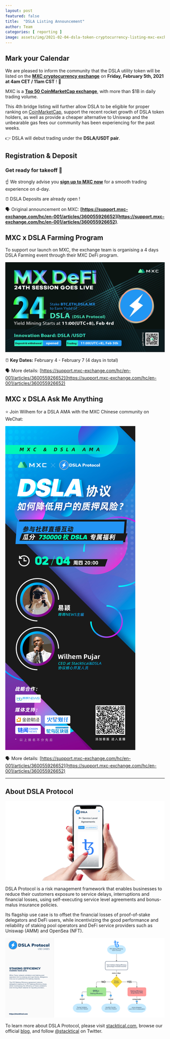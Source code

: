 ```yaml
---
layout: post
featured: false
title:  "DSLA Listing Announcement"
author: Team
categories: [ reporting ]
image: assets/img/2021-02-04-dsla-token-cryptocurrency-listing-mxc-exchange-february-5-2021-fintech-legaltech-insurtech-defi.jpg
---
```


## Mark your Calendar

We are pleased to inform the community that the DSLA utility token will be listed on the **[MXC cryptocurrency exchange](https://www.mxc.com/)** on **Friday, February 5th, 2021 at 4am CET / 11am CST** ! 🎉

MXC is a **[Top 50 CoinMarketCap exchange](https://coinmarketcap.com/rankings/exchanges/)**, with more than $1B in daily trading volume. 

This 4th bridge listing will further allow DSLA to be eligible for proper ranking on [CoinMarketCap](https://coinmarketcap.com/currencies/dsla-protocol/), support the recent rocket growth of DSLA token holders, as well as provide a cheaper alternative to Uniswap and the unbearable gas fees our community has been experiencing for the past weeks.

👉 DSLA will debut trading under the **DSLA/USDT pair**.

## Registration & Deposit
### Get ready for takeoff 🚀

☝️ We strongly advise you **[sign up to MXC now](https://mxc.com)** for a smooth trading experience on d-day.

⏰ DSLA Deposits are already open !

🗣 Original announcement on MXC: **[https://support.mxc-exchange.com/hc/en-001/articles/360055926652](https://support.mxc-exchange.com/hc/en-001/articles/360055926652)**.

## MXC x DSLA Farming Program

To support our launch on MXC, the exchange team is organising a 4 days DSLA Farming event through their MXC DeFi program.

[![MXC DeFi farming starring DSLA](/assets/img/2021-02-04-dsla-token-cryptocurrency-listing-mxc-exchange-february-5-2021-fintech-legaltech-insurtech-defi_mining-program.jpg)](https://support.mxc-exchange.com/hc/en-001/articles/360055926652)

⏰ **Key Dates:** February 4 - February 7 (4 days in total)

🗣 More details: [https://support.mxc-exchange.com/hc/en-001/articles/360055926652](https://support.mxc-exchange.com/hc/en-001/articles/360055926652)

## MXC x DSLA Ask Me Anything

⭐️ Join Wilhem for a DSLA AMA with the MXC Chinese community on WeChat:

[![MXC DeFi farming starring DSLA](/assets/img/2021-02-04-dsla-token-cryptocurrency-listing-mxc-exchange-february-5-2021-fintech-legaltech-insurtech-defi_ama.jpg)](https://support.mxc-exchange.com/hc/en-001/articles/360055926652)

🗣 More details: [https://support.mxc-exchange.com/hc/en-001/articles/360055926652](https://support.mxc-exchange.com/hc/en-001/articles/360055926652)

___

## About DSLA Protocol
[![DSLA Network, Tezos SLA](/assets/img/2021-01-22-stacktical-dsla-protocol-itsm-sla-tezos-xtz-staking-baking-fintech-legaltech-insurtech-defi.jpg)](https://stacktical.com)

DSLA Protocol is a risk management framework that enables businesses to reduce their customers exposure to service delays, interruptions and financial losses, using self-executing service level agreements and bonus-malus insurance policies.

Its flagship use case is to offset the financial losses of proof-of-stake delegators and DeFi users, while incentivizing the good performance and reliability of staking pool operators and DeFi service providers such as Uniswap (AMM) and OpenSea (NFT).

[![Tezos (XTZ) Baking Efficiency Agreement](/assets/img/dsla-protocol_activities_staking-efficiency_XTZ.png)](https://stacktical.com)

To learn more about DSLA Protocol, please visit [stacktical.com](https://stacktical.com), browse our official [blog](https://blog.stacktical.com), and follow [@stacktical](https://twitter.com/Stacktical) on Twitter.
